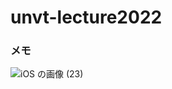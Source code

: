 # unvt-lecture2022
### メモ
![iOS の画像 (23)](https://user-images.githubusercontent.com/72287333/150902240-6859f1b0-f53e-4c12-b7ad-283b786283d1.jpg)
